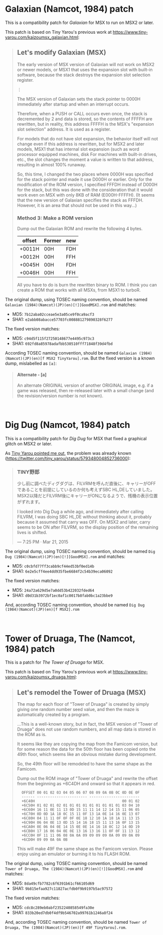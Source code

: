 
# Galaxian (Namcot, 1984) patch

This is a compatibility patch for _Galaxian_ for MSX to run on MSX2 or later.

This patch is based on Tiny Yarou's previous work at https://www.tiny-yarou.com/kaizoumsx_galaxian.html:

> ## Let's modify Galaxian (MSX)
>
> The early version of MSX version of Galaxian will not work on MSX2 or newer models, or MSX1 that uses the expansion slot with built-in software, because the stack destroys the expansion slot selection register.
>
> &vellip;
>
> The MSX version of Galaxian sets the stack pointer to 0000H immediately after startup and when an interrupt occurs.
>
> Therefore, when a PUSH or CALL occurs even once, the stack is decremented by 2 and data is stored, so the contents of FFFFH are rewritten, but in reality, this address FFFFH is the MSX's "expansion slot selection" address. It is used as a register.
>
> For models that do not have slot expansion, the behavior itself will not change even if this address is rewritten, but for MSX2 and later models, MSX1 that has internal slot expansion (such as word processor equipped machines, disk For machines with built-in drives, etc., the slot changes the moment a value is written to that address, resulting in almost 100% runaway.
>
> So, this time, I changed the two places where 0000H was specified for the stack pointer and made it use D000H or earlier.
> Only for the modification of the ROM version, I specified FFFDH instead of D000H for the stack, but this was done with the consideration that it would work even on MSX with only 8KB of RAM (E000H-FFFFH).
> (It seems that the new version of Galaxian specifies the stack as FFFDH. However, it is an area that should not be used in this way...)
>
> ### Method 3: Make a ROM version
>
> Dump out the Galaxian ROM and rewrite the following 4 bytes.
>
> | offset | Former | new
> |---     |---     |---
> | +0011H | 00H    | FDH
> | +0012H | 00H    | FFH
> | +0045H | 00H    | FDH
> | +0046H | 00H    | FFH
>
> All you have to do is burn the rewritten binary to ROM.
> I think you can create a ROM that works with all MSXs, from MSX1 to turboR.

The original dump, using TOSEC naming convention, should be named `Galaxian (1984)(Namcot)(JP)(en)[!][GoodMSX].rom` and matches:

- MD5: `7b12aba02cceae5e3a05ce9f0ca9acf3`
- SHA1: `e2abb08abacce57703fc008881279890328f6277`

The fixed version matches:

- MD5: `c94d5f115f27250148677e4495c973c3`
- SHA1: `692fd8a85978adafbb530510fff71848f39d4fbd`

According TOSEC naming convention, should be named `Galaxian (1984)(Namcot)(JP)(en)[f MSX2 TinyYarou].rom`. But the fixed version is a known dump, mislabelled as `[a]`:

> #### Alternate - \[a\]
>
> An alternate ORIGINAL version of another ORIGINAL image, e.g. if a game was released, then re-released later with a small change (and the revision/version number is not known).

<br>

# Dig Dug (Namcot, 1984) patch

This is a compatibility patch for _Dig Dug_ for MSX that fixed a graphical glitch on MSX2 or later.

As [Tiny Yarou pointed me out](https://twitter.com/tiny_yarou/status/1787195954581659678), the problem was already known (https://twitter.com/tiny_yarou/status/579348004852736000):

> ### TINY野郎
>
> 少し前に調べたディグダグは、FILVRMを呼んだ直後に、キャリーがOFFであることを前提にしているのか何も考えずSBC HL,DEしていました。MSX2以降だとFILVRM後にキャリーがONになるようで、残機の表示位置がずれます。
>
> I looked into Dig Dug a while ago, and immediately after calling FILVRM, I was doing SBC HL,DE without thinking about it, probably because it assumed that carry was OFF. On MSX2 and later, carry seems to be ON after FILVRM, so the display position of the remaining lives is shifted.
>
> &mdash; 7:25 PM · Mar 21, 2015

The original dump, using TOSEC naming convention, should be named `Dig Dug (1984)(Namcot)(JP)(en)[!][GoodMSX].rom` and matches:
- MD5: `c0cbfd77ff3cabb9cf44ed53bf0ed14b`
- SHA1: `6e2e5cff4ee4dd935fbe6684f2c54b39eca06092`

The fixed version matches:

- MD5: `24a72a629d5e7a0dd53b422032fded64`
- SHA1: `d0d31b3972bf1ec0af1c0017b8fab0bc1a23bbe9`

And, according TOSEC naming convention, should be named `Dig Dug (1984)(Namcot)(JP)(en)[f MSX2].rom`

<br>

# Tower of Druaga, The (Namcot, 1984) patch

This is a patch for _The Tower of Druaga_ for MSX.

This patch is based on Tiny Yarou's previous work at https://www.tiny-yarou.com/kaizoumsx_druaga.html:

> ## Let's remodel the Tower of Druaga (MSX)
>
> The map for each floor of "Tower of Druaga" is created by simply giving one random number seed value, and then the maze is automatically created by a program.
>
> ...This is a well-known story, but in fact, the MSX version of "Tower of Druaga" does not use random numbers, and all map data is stored in the ROM as is.
>
> It seems like they are copying the map from the Famicom version, but for some reason the data for the 50th floor has been copied onto the 49th floor, which seems like an obvious mistake during development.
>
> So, the 49th floor will be remodeled to have the same shape as the Famicom.
>
> Dump out the ROM image of "Tower of Druaga" and rewrite the offset from the beginning as +6C4DH and onward so that it appears in red.
>
>       OFFSET 00 01 02 03 04 05 06 07 08 09 0A 0B 0C 0D 0E 0F
>       ------ ----------------------- -----------------------
>       +6C40H                                        00 01 02
>       +6C50H 01 02 01 02 01 01 01 01 01 01 01 01 01 03 04 10
>       +6C60H 16 11 0E 11 13 0D 15 11 11 14 12 14 15 11 06 05
>       +6C70H 0D 0D 1A 18 0C 15 11 0F 13 1A 0E 14 16 0E 13 07
>       +6C80H 04 11 11 0F 0F 0F 0E 18 12 10 1A 18 1A 11 13 15
>       +6C90H 06 04 0E 13 0D 15 14 16 18 15 11 13 16 0F 13 15
>       +6CA0H 0E 06 04 0E 14 15 0E 0E 14 16 18 0C 12 14 0D 19
>       +6CB0H 17 16 06 04 0E 0E 13 16 13 16 11 0F 0F 11 13 12
>       +6CC0H 0F 11 11 06 08 0A 0A 09 09 09 09 0A 09 09 0A 09
>       +6CD0H 09 09 0A 0A 0B
>
> This will make 49F the same shape as the Famicom version. Please enjoy using an emulator or burning it to his FLASH ROM.

The original dump, using TOSEC naming convention, should be named `Tower of Druaga, The (1984)(Namcot)(JP)(en)[!][GoodMSX].rom` and matches:

- MD5: `8da49cfb7782c6f6391b61cf66105d69`
- SHA1: `9b815efaa927c11827acfdb0f9b9197b5ac97572`

The fixed version matches:

- MD5: `cdc8c289eb0abf2352240858549fa30e`
- SHA1: `833b20ed7db0f4df9b546702a99761b1246a8f24`

And, according TOSEC naming convention, should be named `Tower of Druaga, The (1984)(Namcot)(JP)(en)[f 49F TinyYarou].rom`.

